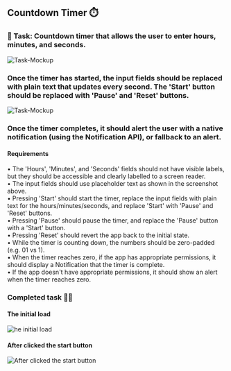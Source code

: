 ## Countdown Timer ⏱️

### 📝 Task: Countdown timer that allows the user to enter hours, minutes, and seconds.
![Task-Mockup](https://github.com/MikaZ21/frontendeval/assets/93892096/0c5bc90d-827f-4819-949c-5ff1c23a4727)
### Once the timer has started, the input fields should be replaced with plain text that updates every second. The 'Start' button should be replaced with 'Pause' and 'Reset' buttons.
![Task-Mockup](https://github.com/MikaZ21/frontendeval/assets/93892096/169b64c4-85cf-41e9-97e9-abd4ad28b722)
### Once the timer completes, it should alert the user with a native notification (using the Notification API), or fallback to an alert.

#### Requirements
• The 'Hours', 'Minutes', and 'Seconds' fields should not have visible labels, but they should be accessible and clearly labelled to a screen reader.\
• The input fields should use placeholder text as shown in the screenshot above.\
• Pressing 'Start' should start the timer, replace the input fields with plain text for the hours/minutes/seconds, and replace 'Start' with 'Pause' and 'Reset' buttons.\
• Pressing 'Pause' should pause the timer, and replace the 'Pause' button with a 'Start' button.\
• Pressing 'Reset' should revert the app back to the initial state.\
• While the timer is counting down, the numbers should be zero-padded (e.g. 01 vs 1).\
• When the timer reaches zero, if the app has appropriate permissions, it should display a Notification that the timer is complete.\
• If the app doesn't have appropriate permissions, it should show an alert when the timer reaches zero.



### Completed task 🍵🌿
#### The initial load
![he initial load]()
#### After clicked the start button
![After clicked the start button]()
